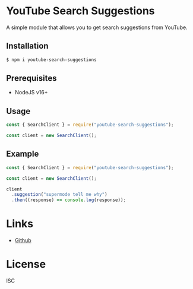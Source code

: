 # YouTube Search Suggestions

A simple module that allows you to get search suggestions from YouTube.

## Installation

```bash
$ npm i youtube-search-suggestions
```

## Prerequisites

- NodeJS v16+

## Usage

```js
const { SearchClient } = require("youtube-search-suggestions");

const client = new SearchClient();
```

## Example

```js
const { SearchClient } = require("youtube-search-suggestions");

const client = new SearchClient();

client
  .suggestion("supermode tell me why")
  .then((response) => console.log(response));
```

# Links

- [Github](https://github.com/TrishCX/Youtube-Suggestion)

# License

ISC
